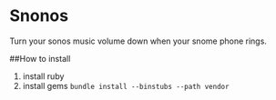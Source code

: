 Snonos
======


Turn your sonos music volume down when your snome phone rings.



##How to install
1. install ruby
2. install gems `bundle install --binstubs --path vendor`
